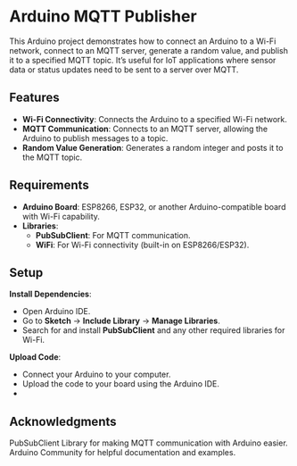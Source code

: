 # Arduino MQTT Publisher

This Arduino project demonstrates how to connect an Arduino to a Wi-Fi network, connect to an MQTT server, generate a random value, and publish it to a specified MQTT topic. It’s useful for IoT applications where sensor data or status updates need to be sent to a server over MQTT.

## Features

- **Wi-Fi Connectivity**: Connects the Arduino to a specified Wi-Fi network.
- **MQTT Communication**: Connects to an MQTT server, allowing the Arduino to publish messages to a topic.
- **Random Value Generation**: Generates a random integer and posts it to the MQTT topic.

## Requirements

- **Arduino Board**: ESP8266, ESP32, or another Arduino-compatible board with Wi-Fi capability.
- **Libraries**:
  - **PubSubClient**: For MQTT communication.
  - **WiFi**: For Wi-Fi connectivity (built-in on ESP8266/ESP32).

## Setup


 **Install Dependencies**:
   - Open Arduino IDE.
   - Go to **Sketch** -> **Include Library** -> **Manage Libraries**.
   - Search for and install **PubSubClient** and any other required libraries for Wi-Fi.
     
   
 **Upload Code**:
   - Connect your Arduino to your computer.
   - Upload the code to your board using the Arduino IDE.
   - 
  
## Acknowledgments
PubSubClient Library for making MQTT communication with Arduino easier.
Arduino Community for helpful documentation and examples.
